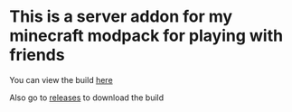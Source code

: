 # This is a server addon for my minecraft modpack for playing with friends

You can view the build [here](https://legacy.curseforge.com/minecraft/modpacks/fantasy-with-ice-an-fire "here")

Also go to [releases](https://github.com/Sivel0302/modpack_mc-server_fantasy-with-ice-and-fire/releases "releases") to download the build